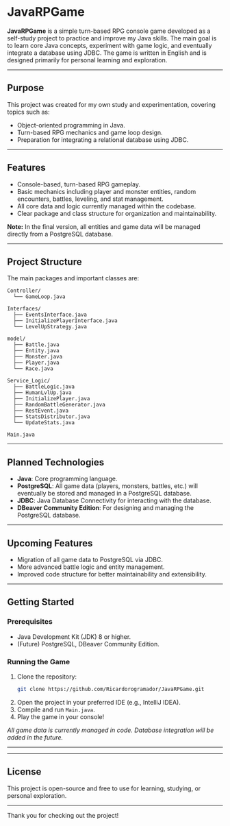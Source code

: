 # JavaRPGame

**JavaRPGame** is a simple turn-based RPG console game developed as a self-study project to practice and improve my Java skills. The main goal is to learn core Java concepts, experiment with game logic, and eventually integrate a database using JDBC. The game is written in English and is designed primarily for personal learning and exploration.

---

## Purpose

This project was created for my own study and experimentation, covering topics such as:
- Object-oriented programming in Java.
- Turn-based RPG mechanics and game loop design.
- Preparation for integrating a relational database using JDBC.

---

## Features

- Console-based, turn-based RPG gameplay.
- Basic mechanics including player and monster entities, random encounters, battles, leveling, and stat management.
- All core data and logic currently managed within the codebase.
- Clear package and class structure for organization and maintainability.

**Note:** In the final version, all entities and game data will be managed directly from a PostgreSQL database.

---

## Project Structure

The main packages and important classes are:

```
Controller/
  └── GameLoop.java

Interfaces/
  ├── EventsInterface.java
  ├── InitializePlayerInterface.java
  └── LevelUpStrategy.java

model/
  ├── Battle.java
  ├── Entity.java
  ├── Monster.java
  ├── Player.java
  └── Race.java

Service_Logic/
  ├── BattleLogic.java
  ├── HumanLvlUp.java
  ├── InitializePlayer.java
  ├── RandomBattleGenerator.java
  ├── RestEvent.java
  ├── StatsDistributor.java
  └── UpdateStats.java

Main.java
```

---

## Planned Technologies

- **Java**: Core programming language.
- **PostgreSQL**: All game data (players, monsters, battles, etc.) will eventually be stored and managed in a PostgreSQL database.
- **JDBC**: Java Database Connectivity for interacting with the database.
- **DBeaver Community Edition**: For designing and managing the PostgreSQL database.

---

## Upcoming Features

- Migration of all game data to PostgreSQL via JDBC.
- More advanced battle logic and entity management.
- Improved code structure for better maintainability and extensibility.

---

## Getting Started

### Prerequisites

- Java Development Kit (JDK) 8 or higher.
- (Future) PostgreSQL, DBeaver Community Edition.

### Running the Game

1. Clone the repository:
    ```bash
    git clone https://github.com/Ricardorogramador/JavaRPGame.git
    ```
2. Open the project in your preferred IDE (e.g., IntelliJ IDEA).
3. Compile and run `Main.java`.
4. Play the game in your console!

*All game data is currently managed in code. Database integration will be added in the future.*

---

---

## License

This project is open-source and free to use for learning, studying, or personal exploration.

---

Thank you for checking out the project!